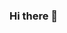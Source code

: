 ### Hi there 👋

<!--
**sanjida-code/sanjida-code** is a ✨ _special_ ✨ repository because its `README.md` (this file) appears on your GitHub profile.

Here are some ideas to get you started:

- 🔭 I’m currently working on Web design.
- 🌱 I’m currently learning web development.
- 🤔 I’m looking for help with ...
- 💬 Ask me about ...
- 📫 How to reach me: sanjidamun669@gmail.com
- ⚡ Fun fact: Designing
-->
